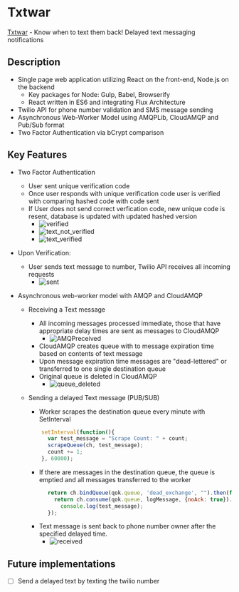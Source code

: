 # Txtwar

[Txtwar][Txtwar] - Know when to text them back! Delayed text messaging notifications

[Txtwar]: http://txtwar.herokuapp.com

## Description

- Single page web application utilizing React on the front-end, Node.js on the backend
  - Key packages for Node: Gulp, Babel, Browserify
  - React written in ES6 and integrating Flux Architecture
- Twilio API for phone number validation and SMS message sending
- Asynchronous Web-Worker Model using AMQPLib, CloudAMQP and Pub/Sub format
- Two Factor Authentication via bCrypt comparison

## Key Features

- Two Factor Authentication
  - User sent unique verification code
  - Once user responds with unique verification code user is verified with comparing hashed code with code sent
  - If User does not send correct verfication code, new unique code is resent, database is updated with updated hashed version
    - ![verified](https://cloud.githubusercontent.com/assets/1275250/12045915/e54ede8c-ae61-11e5-964d-0acfdfce5f98.gif)
    - ![text_not_verified](https://cloud.githubusercontent.com/assets/1275250/12045933/54b7a6e6-ae62-11e5-8d0f-ff83ef1f7434.PNG)
    - ![text_verified](https://cloud.githubusercontent.com/assets/1275250/12045932/54b4ecda-ae62-11e5-85bf-eca0a60b4c98.PNG)

- Upon Verification:
  - User sends text message to number, Twilio API receives all incoming requests
    - ![sent](https://cloud.githubusercontent.com/assets/1275250/12045934/54b8c1de-ae62-11e5-9354-c4e3ca78c480.PNG)

- Asynchronous web-worker model with AMQP and CloudAMQP
  - Receiving a Text message
    - All incoming messages processed immediate, those that have appropriate delay times are sent as messages to CloudAMQP
      - ![AMQPreceived](https://cloud.githubusercontent.com/assets/1275250/12045994/96c8eb66-ae63-11e5-9e40-9ba35bd93e50.png)
    - CloudAMQP creates queue with to  message expiration time based on contents of text message
    - Upon message expiration time messages are "dead-lettered" or transferred to one single destination queue
    - Original queue is deleted in CloudAMQP
      - ![queue_deleted](https://cloud.githubusercontent.com/assets/1275250/12046008/ceb79e5a-ae63-11e5-92ea-f39f64681b43.png)

  - Sending a delayed Text message (PUB/SUB)
    - Worker scrapes the destination queue every minute with SetInterval
    ```javascript
        setInterval(function(){
          var test_message = "Scrape Count: " + count;
          scrapeQueue(ch, test_message);
          count += 1;
        }, 60000);
    ```
    - If there are messages in the destination queue, the queue is emptied and all messages transferred to the worker
    ```javascript
          return ch.bindQueue(qok.queue, 'dead_exchange', "").then(function(){
            return ch.consume(qok.queue, logMessage, {noAck: true}).then(function(){
              console.log(test_message);
          });
    ```
    - Text message is sent back to phone number owner after the specified delayed time.
      - ![received](https://cloud.githubusercontent.com/assets/1275250/12045974/09aa9090-ae63-11e5-979b-04cff92328c2.PNG)

## Future implementations

 - [ ] Send a delayed text by texting the twilio number
